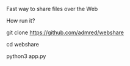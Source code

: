 Fast way to share files over the Web

How run it?

git clone https://github.com/admred/webshare

cd  webshare

python3 app.py


